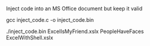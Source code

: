 Inject code into an MS Office document but keep it valid

gcc inject_code.c -o inject_code.bin

./inject_code.bin ExcelIsMyFriend.xslx PeopleHaveFaces ExcelWithShell.xslx



